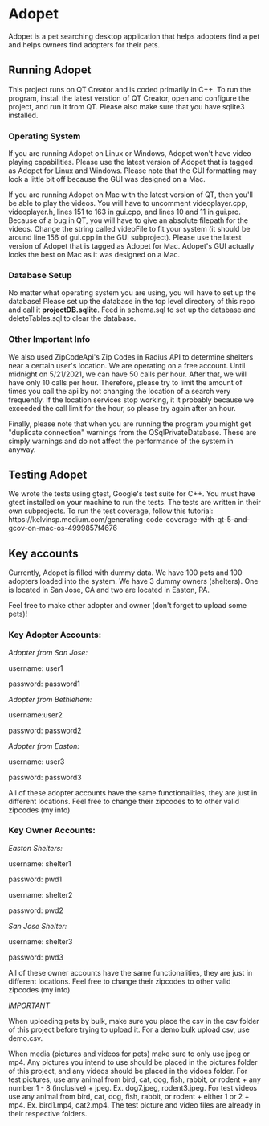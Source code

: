 # Adopet

Adopet is a pet searching desktop application that helps adopters find a pet and helps owners find adopters for their pets.

<h2> <b> Running Adopet </b> </h2>

This project runs on QT Creator and is coded primarily in C++. To run the program, install the latest verstion of QT Creator, open and configure the project, and run it from QT. Please also make sure that you have sqlite3 installed. 

<h3>Operating System</h3>

If you are running Adopet on Linux or Windows, Adopet won't have video playing capabilities. Please use the latest version of Adopet that is tagged as Adopet for Linux and Windows. Please note that the GUI formatting may look a little bit off because the GUI was designed on a Mac. 

If you are running Adopet on Mac with the latest version of QT, then you'll be able to play the videos. You will have to uncomment videoplayer.cpp, videoplayer.h, lines 151 to 163 in gui.cpp, and lines 10 and 11 in gui.pro. Because of a bug in QT, you will have to give an absolute filepath for the videos. Change the string called videoFile to fit your system (it should be around line 156 of gui.cpp in the GUI subproject). Please use the latest version of Adopet that is tagged as Adopet for Mac. Adopet's GUI actually looks the best on Mac as it was designed on a Mac. 

<h3>Database Setup</h3>

No matter what operating system you are using, you will have to set up the database! Please set up the database in the top level directory of this repo and call it <b>projectDB.sqlite</b>. Feed in schema.sql to set up the database and deleteTables.sql to clear the database. 

<h3>Other Important Info</h3>
We also used ZipCodeApi's Zip Codes in Radius API to determine shelters near a certain user's location. We are operating on a free account. Until midnight on 5/21/2021, we can have 50 calls per hour. After that, we will have only 10 calls per hour. Therefore, please try to limit the amount of times you call the api by not changing the location of a search very frequently. If the location services stop working, it it probably because we exceeded the call limit for the hour, so please try again after an hour. 

Finally, please note that when you are running the program you might get "duplicate connection" warnings from the QSqlPrivateDatabase. These are simply warnings and do not affect the performance of the system in anyway. 

<h2> <b> Testing Adopet </b> </h2>
We wrote the tests using gtest, Google's test suite for C++. You must have gtest installed on your machine to run the tests. The tests are written in their own subprojects. To run the test coverage, follow this tutorial: https://kelvinsp.medium.com/generating-code-coverage-with-qt-5-and-gcov-on-mac-os-4999857f4676


<h2> <b> Key accounts </b> </h2>
Currently, Adopet is filled with dummy data. We have 100 pets and 100 adopters loaded into the system. We have 3 dummy owners (shelters). One is located in San Jose, CA and two are located in Easton, PA.

Feel free to make other adopter and owner (don't forget to upload some pets)!

<h3>Key Adopter Accounts:</h3>

*Adopter from San Jose:*

username: user1

password: password1


*Adopter from Bethlehem:*

username:user2

password: password2


*Adopter from Easton:*

username: user3

password: password3

All of these adopter accounts have the same functionalities, they are just in different locations. Feel free to change their zipcodes to to other valid zipcodes (my info)

<h3>Key Owner Accounts:</h3>


*Easton Shelters:*

username: shelter1

password: pwd1

username: shelter2

password: pwd2


*San Jose Shelter:*

username: shelter3

password: pwd3

All of these owner accounts have the same functionalities, they are just in different locations. Feel free to change their zipcodes to other valid zipcodes (my info)  

*IMPORTANT*

When uploading pets by bulk, make sure you place the csv in the csv folder of this project before trying to upload it. For a demo bulk upload csv, use demo.csv.

When media (pictures and videos for pets) make sure to only use jpeg or mp4. Any pictures you intend to use should be placed in the pictures folder of this project, and any videos should be placed in the vidoes folder. For test pictures, use any animal from bird, cat, dog, fish, rabbit, or rodent + any number 1 - 8 (inclusive) + jpeg. Ex. dog7.jpeg, rodent3.jpeg. For test videos use any animal from bird, cat, dog, fish, rabbit, or rodent + either 1 or 2 + mp4. Ex. bird1.mp4, cat2.mp4. The test picture and video files are already in their respective folders.





